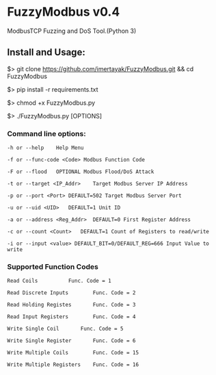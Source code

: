 FuzzyModbus v0.4
=====================
ModbusTCP Fuzzing and DoS Tool.(Python 3)

Install and Usage:
-------------
$> git clone https://github.com/imertayak/FuzzyModbus.git && cd FuzzyModbus

$> pip install -r requirements.txt

$> chmod +x FuzzyModbus.py

$> ./FuzzyModbus.py [OPTIONS]

### Command line options:

```
-h or --help	Help Menu

-f or --func-code <Code> Modbus Function Code

-F or --flood	OPTIONAL Modbus Flood/DoS Attack

-t or --target <IP_Addr>	Target Modbus Server IP Address

-p or --port <Port>	DEFAULT=502 Target Modbus Server Port

-u or --uid <UID>	DEFAULT=1 Unit ID

-a or --address <Reg_Addr>	DEFAULT=0 First Register Address

-c or --count <Count>	DEFAULT=1 Count of Registers to read/write

-i or --input <value> DEFAULT_BIT=0/DEFAULT_REG=666 Input Value to write

```

### Supported Function Codes

```
Read Coils			Func. Code = 1

Read Discrete Inputs		Func. Code = 2

Read Holding Registes		Func. Code = 3

Read Input Registers		Func. Code = 4

Write Single Coil		Func. Code = 5

Write Single Register		Func. Code = 6

Write Multiple Coils		Func. Code = 15

Write Multiple Registers	Func. Code = 16

```
